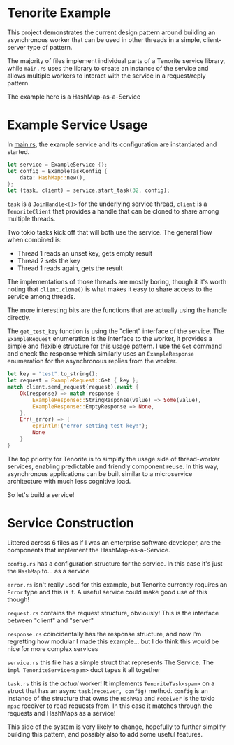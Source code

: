 # Tenorite Example

This project demonstrates the current design pattern around building an asynchronous worker that can be used in other threads in a simple, client-server type of pattern.

The majority of files implement individual parts of a Tenorite service library, while `main.rs` uses the library to create an instance of the service and allows multiple workers to interact with the service in a request/reply pattern.

The example here is a HashMap-as-a-Service

# Example Service Usage

In [main.rs](src/main.rs), the example service and its configuration are instantiated and started.

```rust
let service = ExampleService {};
let config = ExampleTaskConfig {
    data: HashMap::new(),
};
let (task, client) = service.start_task(32, config);
```

`task` is a `JoinHandle<()>` for the underlying service thread, `client` is a `TenoriteClient` that provides a handle that can be cloned to share among multiple threads.

Two tokio tasks kick off that will both use the service. The general flow when combined is:

* Thread 1 reads an unset key, gets empty result
* Thread 2 sets the key
* Thread 1 reads again, gets the result

The implementations of those threads are mostly boring, though it it's worth noting that `client.clone()` is what makes it easy to share access to the service among threads.

The more interesting bits are the functions that are actually using the handle directly.

The `get_test_key` function is using the "client" interface of the service. The `ExampleRequest` enumeration is the interface to the worker, it provides a simple and flexible structure for this usage pattern. I use the `Get` command and check the response which similarly uses an `ExampleResponse` enumeration for the asynchronous replies from the worker.

```rust
let key = "test".to_string();
let request = ExampleRequest::Get { key };
match client.send_request(request).await {
    Ok(response) => match response {
        ExampleResponse::StringResponse(value) => Some(value),
        ExampleResponse::EmptyResponse => None,
    },
    Err(_error) => {
        eprintln!("error setting test key!");
        None
    }
}
```

The top priority for Tenorite is to simplify the usage side of thread-worker services, enabling predictable and friendly component reuse. In this way, asynchronous applications can be built similar to a microservice architecture with much less cognitive load.

So let's build a service!

# Service Construction

Littered across 6 files as if I was an enterprise software developer, are the components that implement the HashMap-as-a-Service.

`config.rs` has a configuration structure for the service. In this case it's just the `HashMap` to... as a service

`error.rs` isn't really used for this example, but Tenorite currently requires an `Error` type and this is it. A useful service could make good use of this though!

`request.rs` contains the request structure, obviously! This is the interface between "client" and "server"

`response.rs` coincidentally has the response structure, and now I'm regretting how modular I made this example... but I do think this would be nice for more complex services

`service.rs` this file has a simple struct that represents The Service. The `impl TenoriteService<spam>` duct tapes it all together

`task.rs` this is the *actual* worker! It implements `TenoriteTask<spam>` on a struct that has an async `task(receiver, config)` method. `config` is an instance of the structure that owns the `HashMap` and `receiver` is the tokio `mpsc` receiver to read requests from. In this case it matches through the requests and HashMaps as a service!

This side of the system is very likely to change, hopefully to further simplify building this pattern, and possibly also to add some useful features.

